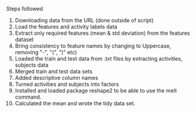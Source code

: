 Steps followed

1. Downloading data from the URL (done outside of script)
2. Load the features and activity labels data
3. Extract only required features (mean & std deviation) from the features dataset
4. Bring consistency to feature names by changing to Uppercase, removing "-", "(", ")" etc)
5. Loaded the train and test data from .txt files by extracting activities, subjects data
6. Merged train and test data sets
7. Added descriptive column names
8. Turned activities and subjects into factors
9. Installed and loaded package reshape2 to be able to use the melt command.
10. Calculated the mean and wrote the tidy data set.
